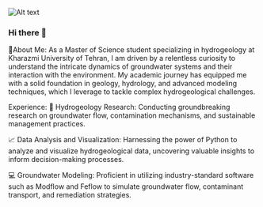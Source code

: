 
![Alt text](https://raw.githubusercontent.com/NimaRaeisi/NimaRaeisi/(https://drive.google.com/drive/u/0/my-drive))

### Hi there 👋
💫About Me:
As a Master of Science student specializing in hydrogeology at Kharazmi University of Tehran, I am driven by a relentless curiosity to understand the intricate dynamics of groundwater systems and their interaction with the environment. My academic journey has equipped me with a solid foundation in geology, hydrology, and advanced modeling techniques, which I leverage to tackle complex hydrogeological challenges.

Experience:
🔬 Hydrogeology Research: Conducting groundbreaking research on groundwater flow, contamination mechanisms, and sustainable management practices.

📈 Data Analysis and Visualization: Harnessing the power of Python to analyze and visualize hydrogeological data, uncovering valuable insights to inform decision-making processes.

💻 Groundwater Modeling: Proficient in utilizing industry-standard software such as Modflow and Feflow to simulate groundwater flow, contaminant transport, and remediation strategies.

<!--
**NimaRaeisi/NimaRaeisi** is a ✨ _special_ ✨ repository because its `README.md` (this file) appears on your GitHub profile.



-->

